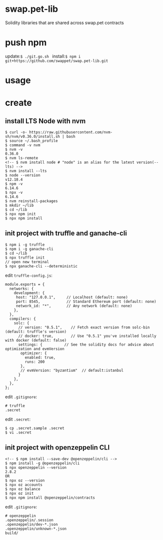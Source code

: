 # swap.pet-lib
Solidity libraries that are shared across swap.pet contracts


# push npm
update:`$ ./git.go.sh `
install:`$ npm i git+https://github.com/swappet/swap.pet-lib.git`

# usage

# create
## install LTS Node with nvm
```
$ curl -o- https://raw.githubusercontent.com/nvm-sh/nvm/v0.36.0/install.sh | bash
$ source ~/.bash_profile
$ command -v nvm 
$ nvm -v                
0.36.0
$ nvm ls-remote 
<!-- $ nvm install node # "node" is an alias for the latest version(--lts) -->
$ nvm install --lts
$ node --version
v12.18.4
$ npm -v
6.14.6
$ npx -v
6.14.6
$ nvm reinstall-packages
$ mkdir ~/lib
$ cd ~/lib
$ npx npm init
$ npx npm install
```

## init project with truffle and ganache-cli
```
$ npm i -g truffle
$ npm i -g ganache-cli
$ cd ~/lib
$ npx truffle init
// open new terminal
$ npx ganache-cli --deterministic
```

edit `truffle-config.js`:
```
module.exports = {
  networks: {
    development: {
     host: "127.0.0.1",     // Localhost (default: none)
     port: 8545,            // Standard Ethereum port (default: none)
     network_id: "*",       // Any network (default: none)
    },
  }, 
  compilers: {
    solc: {
      // version: "0.5.1",    // Fetch exact version from solc-bin (default: truffle's version)
      // docker: true,        // Use "0.5.1" you've installed locally with docker (default: false)
      settings: {          // See the solidity docs for advice about optimization and evmVersion
       optimizer: {
         enabled: true,
         runs: 200
       },
       // evmVersion: "byzantium"  // default:istanbul
      }
    },
  },
};
```

edit `.gitignore`:
```
# truffle 
.secret
```

edit `.secret`:
```
$ cp .secret.sample .secret
$ vi .secret
```

## init project with openzeppelin CLI
```
<!-- $ npm install --save-dev @openzeppelin/cli -->
$ npm install -g @openzeppelin/cli
$ npx openzeppelin --version
2.8.2
OR 
$ npx oz --version 
$ npx oz accounts
$ npx oz balance
$ npx oz init
$ npx npm install @openzeppelin/contracts
```

edit `.gitignore`:
```
# openzeppelin
.openzeppelin/.session
.openzeppelin/dev-*.json
.openzeppelin/unknown-*.json
build/
```

